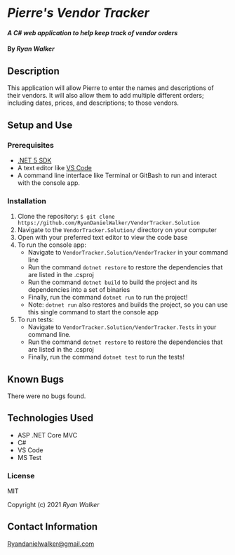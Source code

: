 # _Pierre's Vendor Tracker_

#### _A C# web application to help keep track of vendor orders_

#### By _Ryan Walker_

## Description
This application will allow Pierre to enter the names and descriptions of their vendors. It will also allow them to add multiple different orders; including dates, prices, and descriptions; to those vendors. 

## Setup and Use

### Prerequisites
* [.NET 5 SDK](https://dotnet.microsoft.com/download/dotnet/5.0)
* A text editor like [VS Code](https://code.visualstudio.com/)
* A command line interface like Terminal or GitBash to run and interact with the console app.

### Installation
1. Clone the repository: `$ git clone https://github.com/RyanDanielWalker/VendorTracker.Solution`
2. Navigate to the `VendorTracker.Solution/` directory on your computer
3. Open with your preferred text editor to view the code base
4. To run the console app:
    * Navigate to `VendorTracker.Solution/VendorTracker` in your command line
    * Run the command `dotnet restore` to restore the dependencies that are listed in the .csproj
    * Run the command `dotnet build` to build the project and its dependencies into a set of binaries
    * Finally, run the command `dotnet run` to run the project!
    * Note: `dotnet run` also restores and builds the project, so you can use this single command to start the console app
5. To run tests:
    * Navigate to `VendorTracker.Solution/VendorTracker.Tests` in your command line.
    * Run the command `dotnet restore` to restore the dependencies that are listed in the .csproj
    * Finally, run the command `dotnet test` to run the tests!

## Known Bugs
There were no bugs found.

## Technologies Used
* ASP .NET Core MVC
* C#
* VS Code
* MS Test

### License

MIT

Copyright (c) 2021 _Ryan Walker_

## Contact Information
[Ryandanielwalker@gmail.com](mailto:ryandanielwalker@gmail.com)




